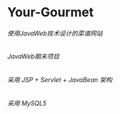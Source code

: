 # Your-Gourmet
###### 使用JavaWeb技术设计的菜谱网站
###### JavaWeb期末项目

###### 采用 JSP + Servlet + JavaBean 架构

###### 采用 MySQL5
